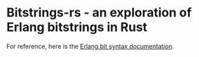 # Bitstrings-rs - an exploration of Erlang bitstrings in Rust

For reference, here is the [Erlang bit syntax documentation](https://www.erlang.org/doc/programming_examples/bit_syntax.html).